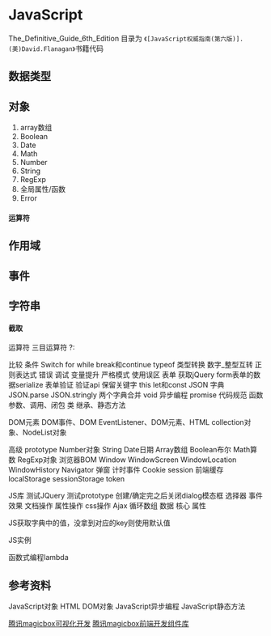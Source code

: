 # JavaScript

The_Definitive_Guide_6th_Edition 目录为 `《[JavaScript权威指南(第六版)].(美)David.Flanagan》`书籍代码

## 数据类型
## 对象
1. array数组
2. Boolean
3. Date
4. Math
5. Number
6. String
7. RegExp
8. 全局属性/函数
9. Error

#### 运算符


## 作用域
## 事件
## 字符串
#### 截取

运算符
    三目运算符 ?:

比较
条件
Switch
for
while
break和continue
typeof
类型转换
    数字_整型互转
正则表达式
错误
调试
变量提升
严格模式
使用误区
表单
    获取jQuery form表单的数据serialize
表单验证
验证api
保留关键字
this
let和const
JSON
    字典
    JSON.parse
    JSON.stringly
    两个字典合并
void
异步编程
promise
代码规范
函数
    参数、调用、闭包
类
    继承、静态方法

DOM元素
    DOM事件、DOM EventListener、DOM元素、HTML collection对象、NodeList对象

高级
    prototype
    Number对象
    String
    Date日期
    Array数组
    Boolean布尔
    Math算数
    RegExp对象
浏览器BOM
    Window
    WindowScreen
    WindowLocation
    WindowHistory
    Navigator
    弹窗
    计时事件
    Cookie
    session
    前端缓存
    localStorage
    sessionStorage
    token

JS库
测试JQuery
测试prototype
创建/确定完之后关闭dialog模态框
选择器
事件
效果
文档操作
属性操作
css操作
Ajax
循环数组
数据
核心
属性

JS获取字典中的值，没拿到对应的key则使用默认值



JS实例


函数式编程lambda

## 参考资料
JavaScript对象
HTML DOM对象
JavaScript异步编程
JavaScript静态方法



[腾讯magicbox可视化开发](https://magicbox.bk.tencent.com/static_api/v3/index.html#build/show)
[腾讯magicbox前端开发组件库](https://magicbox.bk.tencent.com/static_api/v3/index.html#index?isPro=1)






